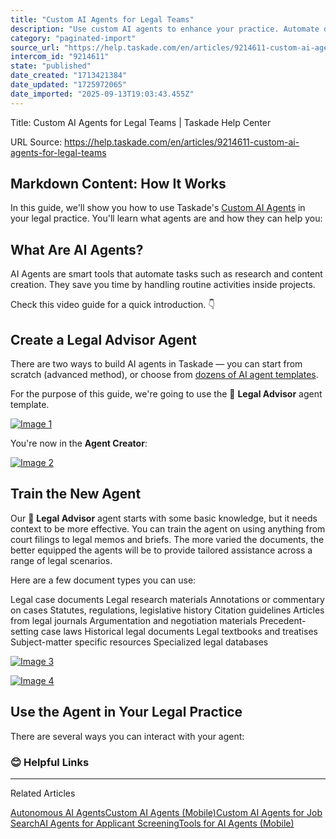 ```yaml
---
title: "Custom AI Agents for Legal Teams"
description: "Use custom AI agents to enhance your practice. Automate document review, document legal research, and manage cases efficiently."
category: "paginated-import"
source_url: "https://help.taskade.com/en/articles/9214611-custom-ai-agents-for-legal-teams"
intercom_id: "9214611"
state: "published"
date_created: "1713421384"
date_updated: "1725972065"
date_imported: "2025-09-13T19:03:43.455Z"
---
```


Title: Custom AI Agents for Legal Teams | Taskade Help Center

URL Source: https://help.taskade.com/en/articles/9214611-custom-ai-agents-for-legal-teams

Markdown Content:
**How It Works**
----------------

In this guide, we'll show you how to use Taskade's [Custom AI Agents](https://help.taskade.com/en/articles/8958457-custom-ai-agents) in your legal practice. You'll learn what agents are and how they can help you:

**What Are AI Agents?**
-----------------------

AI Agents are smart tools that automate tasks such as research and content creation. They save you time by handling routine activities inside projects.

Check this video guide for a quick introduction. 👇

**Create a Legal Advisor Agent**
--------------------------------

There are two ways to build AI agents in Taskade — you can start from scratch (advanced method), or choose from [dozens of AI agent templates](https://help.taskade.com/en/articles/8958457-custom-ai-agents#h_ec4d78035b).

For the purpose of this guide, we're going to use the 👩 **Legal Advisor** agent template.

[![Image 1](https://downloads.intercomcdn.com/i/o/1025079404/4c63fa0ae3175a280439b032/law-advisor-agent.png?expires=1757791800&signature=21714d26b92bb265bb1ca85840cf5694e130bb2fc61ec2821b9c6a55add7764b&req=dSAlE8l5lIVfXfMW1HO4zRVLrUjzgLtv3FgKlSNKoXFp7G6l6%2Fbhdxx8LOCB%0A25Hc3dpeSjCwwKOk3%2Bk%3D%0A)](https://downloads.intercomcdn.com/i/o/1025079404/4c63fa0ae3175a280439b032/law-advisor-agent.png?expires=1757791800&signature=21714d26b92bb265bb1ca85840cf5694e130bb2fc61ec2821b9c6a55add7764b&req=dSAlE8l5lIVfXfMW1HO4zRVLrUjzgLtv3FgKlSNKoXFp7G6l6%2Fbhdxx8LOCB%0A25Hc3dpeSjCwwKOk3%2Bk%3D%0A)

You're now in the **Agent Creator**:

[![Image 2](https://downloads.intercomcdn.com/i/o/1025088309/b2a01da6e2c36a5933a4d0a0/agent-creator.png?expires=1757791800&signature=32366ab79a7fe15207ed0025e95dc15b1e81a8e8153ffb7d247ab11a1cad96ff&req=dSAlE8l2lYJfUPMW1HO4zT2GJCSi6%2By414tUC91HQctw2S3ZSkwnmFyT5s%2Ba%0A19XlR3gJ5mGmy8FLeF4%3D%0A)](https://downloads.intercomcdn.com/i/o/1025088309/b2a01da6e2c36a5933a4d0a0/agent-creator.png?expires=1757791800&signature=32366ab79a7fe15207ed0025e95dc15b1e81a8e8153ffb7d247ab11a1cad96ff&req=dSAlE8l2lYJfUPMW1HO4zT2GJCSi6%2By414tUC91HQctw2S3ZSkwnmFyT5s%2Ba%0A19XlR3gJ5mGmy8FLeF4%3D%0A)

Train the New Agent
-------------------

Our 👩 **Legal Advisor** agent starts with some basic knowledge, but it needs context to be more effective. You can train the agent on using anything from court filings to legal memos and briefs. The more varied the documents, the better equipped the agents will be to provide tailored assistance across a range of legal scenarios.

Here are a few document types you can use:

Legal case documents Legal research materials
Annotations or commentary on cases Statutes, regulations, legislative history
Citation guidelines Articles from legal journals
Argumentation and negotiation materials Precedent-setting case laws
Historical legal documents Legal textbooks and treatises
Subject-matter specific resources Specialized legal databases

[![Image 3](https://downloads.intercomcdn.com/i/o/1025092849/695fcf4bbe331d9036fb4a86/law-advisor-agent-1.png?expires=1757791800&signature=71774d3b7faba6d7ba93260707ccef6108a571965cd5fe02e7bb199c438bf3d2&req=dSAlE8l3n4lbUPMW1HO4zfBvrkhxjXK3UJhTnrFypqO7kgGcVX3AnNGWtxNo%0AYYh3Zbtsj%2BE4rgvnl3w%3D%0A)](https://downloads.intercomcdn.com/i/o/1025092849/695fcf4bbe331d9036fb4a86/law-advisor-agent-1.png?expires=1757791800&signature=71774d3b7faba6d7ba93260707ccef6108a571965cd5fe02e7bb199c438bf3d2&req=dSAlE8l3n4lbUPMW1HO4zfBvrkhxjXK3UJhTnrFypqO7kgGcVX3AnNGWtxNo%0AYYh3Zbtsj%2BE4rgvnl3w%3D%0A)

[![Image 4](https://downloads.intercomcdn.com/i/o/1025080163/6be5bd78c7f74c819236ff59/law-advisor-agent-3.png?expires=1757791800&signature=abcb1b7eb847c692cb3c17c957c05ef1be623cc536db4674dde489ee8dfdedd6&req=dSAlE8l2nYBZWvMW1HO4zYw0KZxhsRn2oiQRzPXcO8PIuiZnSaHaBBiPkNXO%0AZbolCawibG6AWR8WCFU%3D%0A)](https://downloads.intercomcdn.com/i/o/1025080163/6be5bd78c7f74c819236ff59/law-advisor-agent-3.png?expires=1757791800&signature=abcb1b7eb847c692cb3c17c957c05ef1be623cc536db4674dde489ee8dfdedd6&req=dSAlE8l2nYBZWvMW1HO4zYw0KZxhsRn2oiQRzPXcO8PIuiZnSaHaBBiPkNXO%0AZbolCawibG6AWR8WCFU%3D%0A)

Use the Agent in Your Legal Practice
------------------------------------

There are several ways you can interact with your agent:

### **😊 Helpful Links**

* * *

Related Articles

[Autonomous AI Agents](https://help.taskade.com/en/articles/8958458-autonomous-ai-agents)[Custom AI Agents (Mobile)](https://help.taskade.com/en/articles/8958567-custom-ai-agents-mobile)[Custom AI Agents for Job Search](https://help.taskade.com/en/articles/9208068-custom-ai-agents-for-job-search)[AI Agents for Applicant Screening](https://help.taskade.com/en/articles/9227658-ai-agents-for-applicant-screening)[Tools for AI Agents (Mobile)](https://help.taskade.com/en/articles/11501412-tools-for-ai-agents-mobile)
